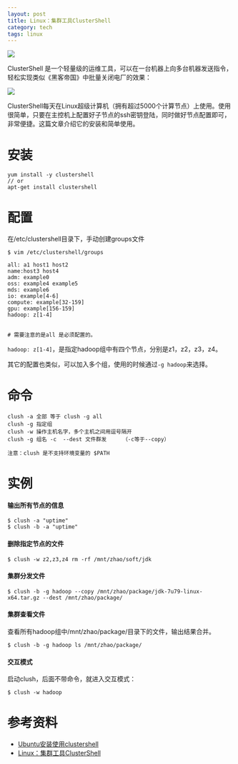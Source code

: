 ```yaml
---
layout: post
title: Linux：集群工具ClusterShell
category: tech
tags: linux
---
```

![](https://cdn.kelu.org/blog/tags/linux.jpg)

ClusterShell 是一个轻量级的运维工具，可以在一台机器上向多台机器发送指令，轻松实现类似《黑客帝国》中批量关闭电厂的效果：

![](https://cdn.kelu.org/blog/2018/05/matrix1.gif)

ClusterShell每天在Linux超级计算机（拥有超过5000个计算节点）上使用。使用很简单，只要在主控机上配置好子节点的ssh密钥登陆，同时做好节点配置即可，非常便捷。这篇文章介绍它的安装和简单使用。

# 安装

```
yum install -y clustershell
// or
apt-get install clustershell
```



# 配置

在/etc/clustershell目录下，手动创建groups文件

```
$ vim /etc/clustershell/groups

all: a1 host1 host2
name:host3 host4
adm: example0
oss: example4 example5
mds: example6
io: example[4-6]
compute: example[32-159]
gpu: example[156-159]
hadoop: z[1-4]


# 需要注意的是all 是必须配置的。
```

`hadoop: z[1-4]`，是指定hadoop组中有四个节点，分别是z1，z2，z3，z4。

其它的配置也类似，可以加入多个组，使用的时候通过`-g hadoop`来选择。

# 命令

```
clush -a 全部 等于 clush -g all
clush -g 指定组
clush -w 操作主机名字，多个主机之间用逗号隔开
clush -g 组名 -c  --dest 文件群发     （-c等于--copy）

注意：clush 是不支持环境变量的 $PATH
```

# 实例

#### 输出所有节点的信息

```
$ clush -a "uptime"
$ clush -b -a "uptime"
```

#### 删除指定节点的文件

```
$ clush -w z2,z3,z4 rm -rf /mnt/zhao/soft/jdk
```

#### 集群分发文件

```
$ clush -b -g hadoop --copy /mnt/zhao/package/jdk-7u79-linux-x64.tar.gz --dest /mnt/zhao/package/
```

#### 集群查看文件

查看所有hadoop组中/mnt/zhao/package/目录下的文件，输出结果合并。

```
$ clush -b -g hadoop ls /mnt/zhao/package/
```

#### 交互模式

启动clush，后面不带命令，就进入交互模式： 

```
$ clush -w hadoop
```

# 参考资料

* [Ubuntu安装使用clustershell](https://blog.csdn.net/logsharp/article/details/50612767)
* [Linux：集群工具ClusterShell](http://zhaodedong.leanote.com/post/Linux%EF%BC%9A%E9%9B%86%E7%BE%A4%E5%B7%A5%E5%85%B7ClusterShell)